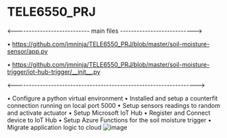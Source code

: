 # TELE6550_PRJ
<--------------------------- main files --------------------------->

• https://github.com/jmninja/TELE6550_PRJ/blob/master/soil-moisture-sensor/app.py

• https://github.com/jmninja/TELE6550_PRJ/blob/master/soil-moisture-trigger/iot-hub-trigger/__init__.py

<------------------------------------------------------------------>

•	Configure a python virtual environment
•	Installed and setup a counterfit connection running on local port 5000
•	Setup sensors readings to random and activate actuator
•	Setup Microsoft IoT Hub 
•	Register and Connect device to IoT Hub
•	Setup Azure Functions for the soil moisture trigger
•	Migrate application logic to cloud 
![image](https://user-images.githubusercontent.com/40396923/208219520-432a986a-48a6-425c-bdaa-31058a29e9ff.png)
